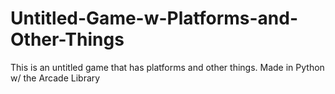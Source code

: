 # Untitled-Game-w-Platforms-and-Other-Things
This is an untitled game that has platforms and other things. Made in Python w/ the Arcade Library
